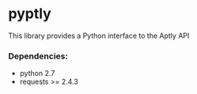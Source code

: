 # pyptly
This library provides a Python interface to the Aptly API

### Dependencies:
- python 2.7
- requests >= 2.4.3
